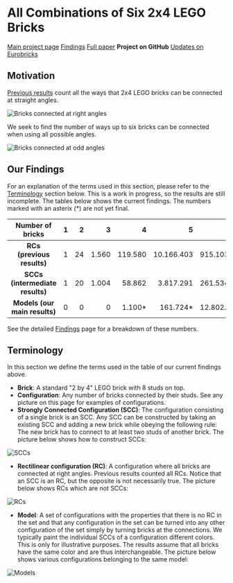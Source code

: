 # All Combinations of Six 2x4 LEGO Bricks

[Main project page](http://c-mt.dk/counting) [Findings](http://c-mt.dk/counting/findings.php) [Full paper](http://c-mt.dk/counting/?view=paper) **Project on GitHub** [Updates on Eurobricks](http://www.eurobricks.com/forum/index.php?showtopic=71971)

## Motivation

[Previous results](http://www.math.ku.dk/~eilers/lego.html) count all the ways that 2x4 LEGO bricks can be connected at straight angles.

![Bricks connected at right angles](http://c-mt.dk/counting/images/rectilinearintrosmall.png "There are 915.103.765 ways to combine 6 bricks at straight angles.")

We seek to find the number of ways up to six bricks can be connected when using all possible angles.

![Bricks connected at odd angles](http://c-mt.dk/counting/images/modelsintrosmall.png "It is currently unknown how many ways 6 bricks can be combined at other angles.")


## Our Findings

For an explanation of the terms used in this section, please refer to the [Terminology](#terminology) section below.
This is a work in progress, so the results are still incomplete. The tables below shows the current findings. The numbers marked with an asterix (*) are not yet final. 

|  Number of bricks    | 1 |  2 |     3 |       4 |          5 |           6 | 
|:----------:|--:|---:|------:|--------:|-----------:|------------:|
| **RCs (previous results)**     | 1 | 24 | 1.560 | 119.580 | 10.166.403 | 915.103.765 |
| **SCCs (intermediate results)**    | 1 | 20 | 1.004 |  58.862 |  3.817.291 | 261.534.637 |
| **Models (our main results)** | 0 |  0 |     0 |  1.100* |   161.724* | 12.802.643* |

See the detailed [Findings](http://c-mt.dk/counting/findings.php) page for a breakdown of these numbers.


## Terminology

In this section we define the terms used in the table of our current findings above.

* **Brick**: A standard "2 by 4" LEGO brick with 8 studs on top.
* **Configuration**: Any number of bricks connected by their studs. See any picture on this page for examples of configurations.
* **Strongly Connected Configuration (SCC)**: The configuration consisting of a single brick is an SCC. Any SCC can be constructed by taking an existing SCC and adding a new brick while obeying the following rule: The new brick has to connect to at least two studs of another brick. The picture below shows how to construct SCCs:

![SCCs](http://c-mt.dk/counting/images/sccconstructionsmall.png "Notice that for any SCC with more than one brick, any additional brick has to connect to a single other brick using at least two studs.")

* **Rectilinear configuration (RC)**: A configuration where all bricks are connected at right angles. Previous results counted all RCs. Notice that an SCC is an RC, but the opposite is not necessarily true. The picture below shows RCs which are not SCCs:

![RCs](http://c-mt.dk/counting/images/rcsnotsccssmall.png "These RCs are not SCCs because there are always a partitioning of the configurations where the bricks of one partition share at most one connection with any brick of the other partition.")

* **Model**: A set of configurations with the properties that there is no RC in the set and that any configuration in the set can be turned into any other configuration of the set simply by turning bricks at the connections. We typically paint the individual SCCs of a configuration different colors. This is only for illustrative purposes. The results assume that all bricks have the same color and are thus interchangeable. The picture below shows various configurations belonging to the same model:

![Models](http://c-mt.dk/counting/images/configurationsofamodelsmall.png "These configurations all belong to the same model.")

